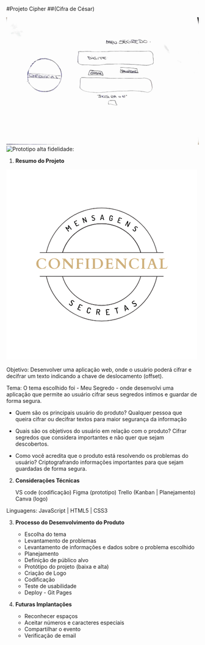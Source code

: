 #Projeto Cipher
##(Cifra de César)

![Prototipo baixa fidelidade](src/image/Proptotipo-baixa-fidelidade.jpg)
![Prototipo alta fidelidade:](src/image/Prototipo-Cipher.png)

1. **Resumo do Projeto**

![](src/LogoConfidencial.png)

Objetivo: Desenvolver uma aplicação web, onde o usuário poderá cifrar e decifrar um texto indicando a chave de deslocamento (offset).

Tema: O tema escolhido foi - Meu Segredo - onde desenvolvi uma aplicação que permite ao usuário cifrar seus segredos intimos e guardar de forma segura.

- Quem são os principais usuário do produto? 
Qualquer pessoa que queira cifrar ou decifrar textos para maior segurança da informação

- Quais são os objetivos do usuário em relação com o produto? 
Cifrar segredos que considera importantes e não quer que sejam descobertos.

- Como você acredita que o produto está resolvendo os problemas do usuário? 
Criptografrando informações importantes para que sejam guardadas de forma segura.

2. **Considerações Técnicas**

    VS code (codificação)
    Figma (prototipo)
    Trello (Kanban | Planejamento)
    Canva (logo)

Linguagens: JavaScript | HTML5 | CSS3

3. **Processo do Desenvolvimento do Produto**

    * Escolha do tema
    * Levantamento de problemas
    * Levantamento de informações e dados sobre o problema escolhido
    * Planejamento
    * Definição de público alvo
    * Protótipo do projeto (baixa e alta)
    * Criação de Logo
    * Codificação
    * Teste de usabilidade
    * Deploy - Git Pages

4. **Futuras Implantações**

    * Reconhecer espaços
    * Aceitar números e caracteres especiais
    * Compartilhar o evento
    * Verificação de email